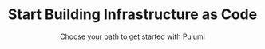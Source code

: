 ---
title: Start Building Infrastructure as Code
meta_desc: Choose your path to get started with Pulumi - the infrastructure as code platform using familiar programming languages
type: page
layout: start-now
no_on_this_page: true

subtitle: Choose your path to get started with Pulumi

primary_paths:
  - title: Quick Start
    icon: rocketship
    subtitle: I want to start building now
    description: Choose your cloud provider and follow our step-by-step guide
    link: /docs/iac/get-started/
    button_text: Get Started →
    color: blue
    
  - title: Migrate from Terraform
    icon: exchange
    subtitle: I have existing Terraform infrastructure
    description: Import your resources and convert HCL to real code
    link: /docs/iac/get-started/terraform/
    button_text: Start Migration →
    color: green

languages:
  title: Or Start with Your Favorite Language
  subtitle: Build infrastructure using the language you already know
  items:
    - name: TypeScript
      logo: /logos/tech/typescript.svg
      link: /start-now/typescript/
    - name: Python
      logo: /logos/tech/python.svg
      link: /start-now/python/
    - name: Go
      logo: /logos/tech/go.svg
      link: /start-now/go/
    - name: C#
      logo: /logos/tech/dotnet.svg
      link: /start-now/csharp/
    - name: Java
      logo: /logos/tech/java.svg
      link: /start-now/java/
    - name: YAML
      logo: /logos/tech/yaml.svg
      link: /start-now/yaml/

templates:
  title: Popular Templates
  items:
    - title: Containerized App
      icon: ship
      description: Deploy containers with auto-scaling and load balancing
      link: /templates/container-service/aws/
    - title: Kubernetes Cluster
      icon: nodes
      description: Production-ready K8s with monitoring
      link: /templates/kubernetes/aws/
    - title: Serverless API
      icon: lightning
      description: REST API with functions and database
      link: /templates/serverless-application/aws/
    - title: Static Website
      icon: global
      description: CDN-backed site with HTTPS
      link: /templates/static-website/aws/
  browse_link: /templates/
---